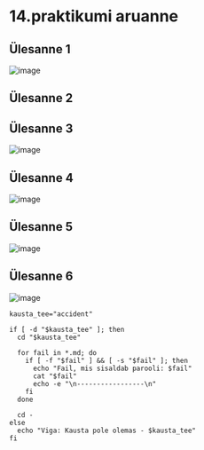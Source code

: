 # 14.praktikumi aruanne

## Ülesanne 1
![image](https://github.com/Marten221/opsys_Ojasaar/assets/144438767/3f4fc8a3-a335-4885-a8e7-fb6b218d3d24)

## Ülesanne 2


## Ülesanne 3
![image](https://github.com/Marten221/opsys_Ojasaar/assets/144438767/43a27c3f-0abb-4e0c-8d40-3007fdfc58b1)

## Ülesanne 4
![image](https://github.com/Marten221/opsys_Ojasaar/assets/144438767/3e1e2266-2401-43c7-a106-4537b271c92b)

## Ülesanne 5
![image](https://github.com/Marten221/opsys_Ojasaar/assets/144438767/88617524-6cc7-4d4c-811a-553742bd53aa)

## Ülesanne 6
![image](https://github.com/Marten221/opsys_Ojasaar/assets/144438767/4e337161-5517-4d94-8810-177e996c256e)

```
kausta_tee="accident"

if [ -d "$kausta_tee" ]; then
  cd "$kausta_tee"

  for fail in *.md; do
    if [ -f "$fail" ] && [ -s "$fail" ]; then
      echo "Fail, mis sisaldab parooli: $fail"
      cat "$fail"
      echo -e "\n-----------------\n"
    fi
  done

  cd -
else
  echo "Viga: Kausta pole olemas - $kausta_tee"
fi
```
